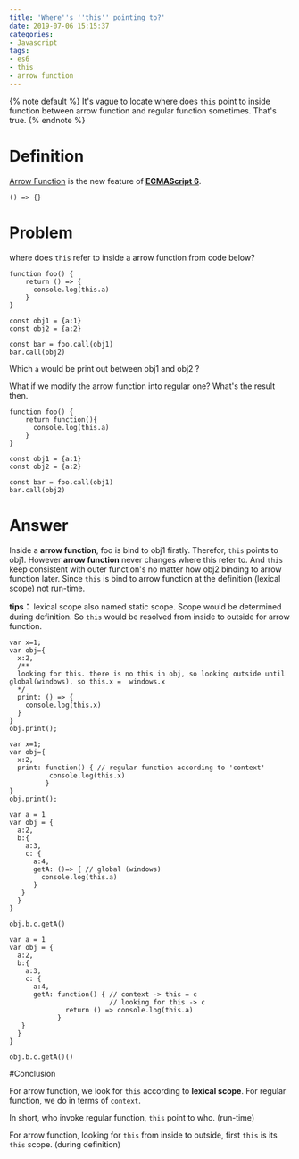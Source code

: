 ```yaml
---
title: 'Where''s ''this'' pointing to?'
date: 2019-07-06 15:15:37
categories: 
- Javascript
tags:
- es6
- this
- arrow function
---
```



{% note default %}
It's vague to locate where does `this` point to inside function between arrow function and regular function sometimes. That's true.
{% endnote %}

# Definition
[Arrow Function](https://developer.mozilla.org/en-US/docs/Web/JavaScript/Reference/Functions/Arrow_functions) is the new feature of [**ECMAScript 6**](http://es6.ruanyifeng.com/). 

`() => {}`

# Problem

where does `this` refer to inside a arrow function from code below?
 <!-- more -->
```
function foo() {
    return () => {
      console.log(this.a)
    }
}

const obj1 = {a:1}
const obj2 = {a:2}

const bar = foo.call(obj1)
bar.call(obj2)
```

Which `a` would be print out between obj1 and obj2 ?

What if we modify the arrow function into regular one? What's the result then.

```
function foo() {
    return function(){
      console.log(this.a)
    }
}

const obj1 = {a:1}
const obj2 = {a:2}

const bar = foo.call(obj1)
bar.call(obj2)
```

# Answer

Inside a **arrow function**, foo is bind to obj1 firstly. Therefor, `this` points to obj1. However **arrow function** never changes where this refer to. And `this` keep consistent with outer function's no matter how obj2 binding to arrow function later. Since `this` is bind to arrow function at the definition (lexical scope) not run-time. 

**tips：**
lexical scope also named static scope. Scope would be determined during definition. So `this` would be resolved from inside to outside for arrow function.

```
var x=1;
var obj={
  x:2,
  /**
  looking for this. there is no this in obj, so looking outside until global(windows), so this.x =  windows.x 
  */
  print: () => { 
    console.log(this.x)
  }
}
obj.print();
```

```
var x=1;
var obj={
  x:2,
  print: function() { // regular function according to 'context'
          console.log(this.x)
         }
}
obj.print();
```

```
var a = 1
var obj = {
  a:2,
  b:{
    a:3,
    c: {
      a:4,
      getA: ()=> { // global (windows)
        console.log(this.a)
      }
   }
  }
}

obj.b.c.getA()
```

```
var a = 1
var obj = {
  a:2,
  b:{
    a:3,
    c: {
      a:4,
      getA: function() { // context -> this = c
                         // looking for this -> c
              return () => console.log(this.a)
            }
   }
  }
}

obj.b.c.getA()()
```

#Conclusion

For arrow function, we look for `this` according to **lexical scope**. For regular function, we do in terms of `context`.

In short, who invoke regular function, `this` point to who. (run-time)

For arrow function, looking for `this` from inside to outside, first `this` is its `this` scope. (during definition)
